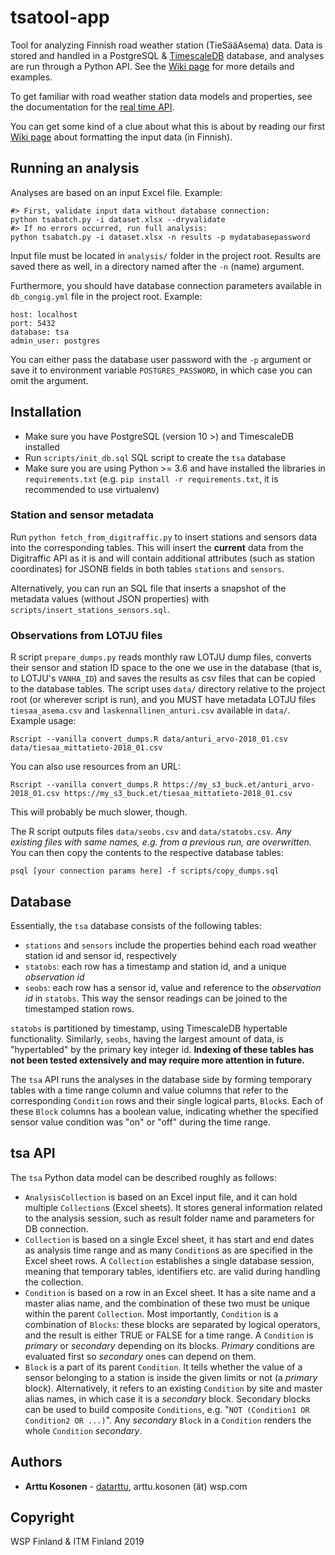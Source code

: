 # tsatool-app

Tool for analyzing Finnish road weather station (TieSääAsema) data.
Data is stored and handled in a PostgreSQL & [TimescaleDB](https://www.timescale.com/) database,
and analyses are run through a Python API.
See the [Wiki page](https://github.com/webbidevaajat/tsatool-app/wiki) for more details and examples.

To get familiar with road weather station data models and properties,
see the documentation for the [real time API](https://www.digitraffic.fi/tieliikenne/).

You can get some kind of a clue about what this is about
by reading our first [Wiki page](https://github.com/webbidevaajat/tsatool-app/wiki/Ehtosetin-muotoilu)
about formatting the input data (in Finnish).

## Running an analysis

Analyses are based on an input Excel file. Example:

```
#> First, validate input data without database connection:
python tsabatch.py -i dataset.xlsx --dryvalidate
#> If no errors occurred, run full analysis:
python tsabatch.py -i dataset.xlsx -n results -p mydatabasepassword
```

Input file must be located in `analysis/` folder in the project root.
Results are saved there as well, in a directory
named after the `-n` (name) argument.

Furthermore, you should have
database connection parameters available in `db_congig.yml` file in the
project root. Example:

```
host: localhost
port: 5432
database: tsa
admin_user: postgres
```

You can either pass the database user password with the `-p` argument
or save it to environment variable `POSTGRES_PASSWORD`, in which case
you can omit the argument.

## Installation

- Make sure you have PostgreSQL (version 10 >) and TimescaleDB installed
- Run `scripts/init_db.sql` SQL script to create the `tsa` database
- Make sure you are using Python >= 3.6 and have installed the libraries in
`requirements.txt` (e.g. `pip install -r requirements.txt`,
it is recommended to use virtualenv)

### Station and sensor metadata

Run `python fetch_from_digitraffic.py` to insert stations and sensors
data into the corresponding tables.
This will insert the **current** data from the Digitraffic API as it is
and will contain additional attributes (such as station coordinates)
for JSONB fields in both tables `stations` and `sensors`.

Alternatively, you can run an SQL file that inserts a snapshot
of the metadata values (without JSON properties) with
`scripts/insert_stations_sensors.sql`.

### Observations from LOTJU files

R script `prepare_dumps.py` reads monthly raw LOTJU dump files,
converts their sensor and station ID space to the one we use
in the database (that is, to LOTJU's `VANHA_ID`) and saves the results
as csv files that can be copied to the database tables. The script
uses `data/` directory relative to the project root (or wherever
script is run), and you MUST have metadata LOTJU files `tiesaa_asema.csv`
and `laskennallinen_anturi.csv` available in `data/`. Example usage:

```
Rscript --vanilla convert_dumps.R data/anturi_arvo-2018_01.csv data/tiesaa_mittatieto-2018_01.csv
```

You can also use resources from an URL:

```
Rscript --vanilla convert_dumps.R https://my_s3_buck.et/anturi_arvo-2018_01.csv https://my_s3_buck.et/tiesaa_mittatieto-2018_01.csv
```

This will probably be much slower, though.

The R script outputs files `data/seobs.csv` and `data/statobs.csv`.
*Any existing files with same names, e.g. from a previous run, are overwritten.*
You can then copy the contents to the respective database tables:

```
psql [your connection params here] -f scripts/copy_dumps.sql
```

## Database

Essentially, the `tsa` database consists of the following tables:

- `stations` and `sensors` include the properties behind each road weather
station id and sensor id, respectively
- `statobs`: each row has a timestamp and station id, and a unique
*observation id*
- `seobs`: each row has a sensor id, value and reference to the *observation id*
in `statobs`. This way the sensor readings can be joined to the timestamped
station rows.

`statobs` is partitioned by timestamp, using TimescaleDB hypertable functionality.
Similarly, `seobs`, having the largest amount of data, is "hypertabled"
by the primary key integer id.
**Indexing of these tables has not been tested extensively
and may require more attention in future.**

The `tsa` API runs the analyses in the database side by forming temporary
tables with a time range column and value columns that refer to
the corresponding `Condition` rows and their single logical parts,
`Block`s. Each of these `Block` columns has a boolean value,
indicating whether the specified sensor value condition was "on" or "off"
during the time range.

## tsa API

The `tsa` Python data model can be described roughly as follows:

- `AnalysisCollection` is based on an Excel input file,
and it can hold multiple `Collection`s (Excel sheets).
It stores general information related to the analysis session,
such as result folder name and parameters for DB connection.
- `Collection` is based on a single Excel sheet,
it has start and end dates as analysis time range
and as many `Condition`s as are specified in the Excel sheet rows.
A `Collection` establishes a single database session, meaning that
temporary tables, identifiers etc. are valid during handling the
collection.
- `Condition` is based on a row in an Excel sheet. It has a site name
and a master alias name, and the combination of these two must be
unique within the parent `Collection`. Most importantly,
`Condition` is a combination of `Blocks`: these blocks
are separated by logical operators, and the result is either TRUE or FALSE
for a time range. A `Condition` is *primary* or *secondary* depending on its
blocks. *Primary* conditions are evaluated first so *secondary* ones
can depend on them.
- `Block` is a part of its parent `Condition`. It tells whether the value of a
sensor belonging to a station is inside the given limits or not
(a *primary* block). Alternatively, it refers to an existing `Condition` by
site and master alias names, in which case it is a *secondary* block.
Secondary blocks can be used to build composite `Conditions`,
e.g. "`NOT (Condition1 OR Condition2 OR ...)`". Any *secondary* `Block` in
a `Condition` renders the whole `Condition` *secondary*.

## Authors

- **Arttu Kosonen** - [datarttu](https://github.com/datarttu), arttu.kosonen (ät) wsp.com

## Copyright

WSP Finland & ITM Finland 2019

